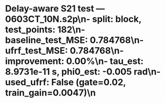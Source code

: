 # Delay-aware S21 test — 0603CT_10N.s2p\n- split: block, test_points: 182\n- baseline_test_MSE: 0.784768\n- ufrf_test_MSE: 0.784768\n- improvement: 0.00%\n- tau_est: 8.9731e-11 s, phi0_est: -0.005 rad\n- used_ufrf: False (gate=0.02, train_gain=0.0047)\n